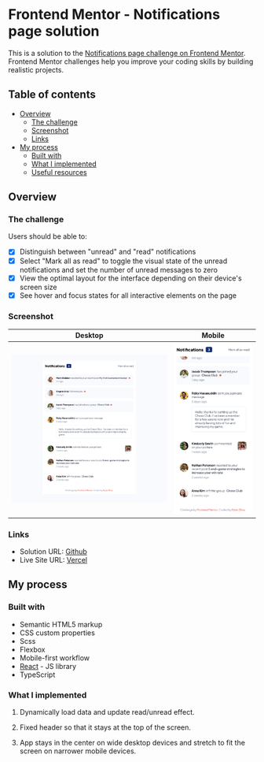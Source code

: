 # Frontend Mentor - Notifications page solution

This is a solution to the [Notifications page challenge on Frontend Mentor](https://www.frontendmentor.io/challenges/notifications-page-DqK5QAmKbC). Frontend Mentor challenges help you improve your coding skills by building realistic projects.

## Table of contents

- [Overview](#overview)
  - [The challenge](#the-challenge)
  - [Screenshot](#screenshot)
  - [Links](#links)
- [My process](#my-process)
  - [Built with](#built-with)
  - [What I implemented](#what-i-implemented)
  - [Useful resources](#useful-resources)

## Overview

### The challenge

Users should be able to:

- [x] Distinguish between "unread" and "read" notifications
- [x] Select "Mark all as read" to toggle the visual state of the unread notifications and set the number of unread messages to zero
- [x] View the optimal layout for the interface depending on their device's screen size
- [x] See hover and focus states for all interactive elements on the page

### Screenshot

|               Desktop               |                   Mobile                   |
| :---------------------------------: | :----------------------------------------: |
| ![](./assets/images/screenshot.png) | ![](./assets/images/screenshot-mobile.png) |

### Links

- Solution URL: [Github](https://github.com/RylanZhou/frontend-mentor-notifications-page)
- Live Site URL: [Vercel](https://your-live-site-url.com)

## My process

### Built with

- Semantic HTML5 markup
- CSS custom properties
- Scss
- Flexbox
- Mobile-first workflow
- [React](https://reactjs.org/) - JS library
- TypeScript

### What I implemented

1. Dynamically load data and update read/unread effect.

2. Fixed header so that it stays at the top of the screen.

3. App stays in the center on wide desktop devices and stretch to fit the screen on narrower mobile devices.
